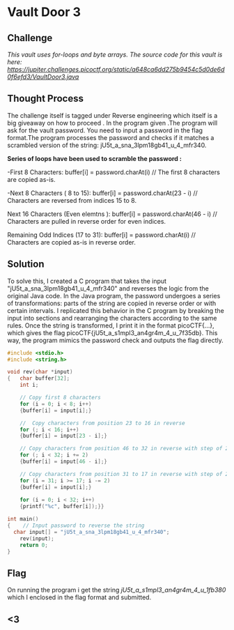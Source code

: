 # Vault Door 3 

## Challenge 
*This vault uses for-loops and byte arrays. The source code for this vault is here: https://jupiter.challenges.picoctf.org/static/a648ca6dd275b9454c5d0de6d0f6efd3/VaultDoor3.java*

## Thought Process 
The challenge itself is tagged under Reverse engineering which itself is a big giveaway on how to proceed . 
In the program given .The program will ask for the vault password. You need to input a password in the flag format.The program processes the password and checks if it matches a scrambled version of the string: jU5t_a_sna_3lpm18gb41_u_4_mfr340.

**Series of loops have been used to scramble the password :**

-First 8 Characters:
buffer[i] = password.charAt(i) // The first 8 characters are copied as-is.

-Next 8 Characters ( 8 to 15):
buffer[i] = password.charAt(23 - i) // Characters are reversed from indices 15 to 8.

Next 16 Characters (Even elemtns ):
buffer[i] = password.charAt(46 - i) // Characters are pulled in reverse order for even indices.

Remaining Odd Indices (17 to 31):
buffer[i] = password.charAt(i) // Characters are copied as-is in reverse order.

## Solution 

To solve this, I created a C program that takes the input "jU5t_a_sna_3lpm18gb41_u_4_mfr340" and reverses the logic from the original Java code. In the Java program, the password undergoes a series of transformations: parts of the string are copied in reverse order or with certain intervals. I replicated this behavior in the C program by breaking the input into sections and rearranging the characters according to the same rules. Once the string is transformed, I print it in the format picoCTF{...}, which gives the flag picoCTF{jU5t_a_s1mpl3_an4gr4m_4_u_7f35db}. This way, the program mimics the password check and outputs the flag directly.

```c
#include <stdio.h>
#include <string.h>

void rev(char *input) 
{   char buffer[32];
    int i;

    // Copy first 8 characters
    for (i = 0; i < 8; i++) 
    {buffer[i] = input[i];}

    //  Copy characters from position 23 to 16 in reverse
    for (; i < 16; i++) 
    {buffer[i] = input[23 - i];}

    // Copy characters from position 46 to 32 in reverse with step of 2
    for (; i < 32; i += 2) 
    {buffer[i] = input[46 - i];}

    // Copy characters from position 31 to 17 in reverse with step of 2
    for (i = 31; i >= 17; i -= 2) 
    {buffer[i] = input[i];}
 
    for (i = 0; i < 32; i++)
    {printf("%c", buffer[i]);}}

int main() 
{    // Input password to reverse the string
  char input[] = "jU5t_a_sna_3lpm18gb41_u_4_mfr340";
    rev(input);
    return 0;
}
```

## Flag 
On running the program i get the string *jU5t_a_s1mpl3_an4gr4m_4_u_1fb380*
which I enclosed in the flag format and submitted. 

## <3
